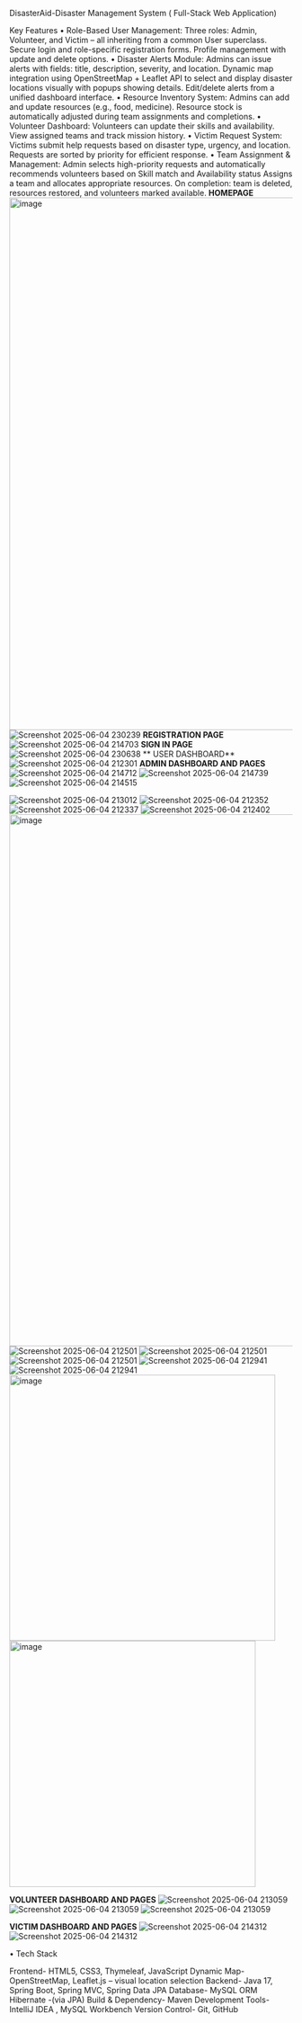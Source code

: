 DisasterAid-Disaster Management System ( Full-Stack Web Application)

Key Features
•	Role-Based User Management:
Three roles: Admin, Volunteer, and Victim – all inheriting from a common User superclass.
Secure login and role-specific registration forms.
Profile management with update and delete options.
•	 Disaster Alerts Module:
Admins can issue alerts with fields: title, description, severity, and location.
Dynamic map integration using OpenStreetMap + Leaflet API to select and display disaster locations visually with popups showing details.
Edit/delete alerts from a unified dashboard interface.
•	Resource Inventory System:
Admins can add and update resources (e.g., food, medicine).
Resource stock is automatically adjusted during team assignments and completions.
•	 Volunteer Dashboard:
Volunteers can update their skills and availability.
View assigned teams and track mission history.
•	Victim Request System:
Victims submit help requests based on disaster type, urgency, and location.
Requests are sorted by priority for efficient response.
•	 Team Assignment & Management:
Admin selects high-priority requests and automatically recommends volunteers based on Skill match	and Availability status
Assigns a team and allocates appropriate resources.
On completion: team is deleted, resources restored, and volunteers marked available.
**HOMEPAGE**
<img width="947" alt="image" src="https://github.com/user-attachments/assets/086872bc-6cbd-4259-8daf-b46a3bd96e60" />
![Screenshot 2025-06-04 230239](https://github.com/user-attachments/assets/b736bf73-26f5-4746-8fc8-bd6c4a163912)
**REGISTRATION PAGE**
![Screenshot 2025-06-04 214703](https://github.com/user-attachments/assets/0657e34f-e124-416f-ab65-3ec43bae5efc)
**SIGN IN PAGE**
![Screenshot 2025-06-04 230638](https://github.com/user-attachments/assets/f94481bd-8914-4f11-8eed-184596421530)
** USER DASHBOARD**
![Screenshot 2025-06-04 212301](https://github.com/user-attachments/assets/af87a9c0-3025-48bc-85cf-c27eba650584)
**ADMIN DASHBOARD AND PAGES**
![Screenshot 2025-06-04 214712](https://github.com/user-attachments/assets/d25c8b66-1e48-448f-823a-833f6717c279)
![Screenshot 2025-06-04 214739](https://github.com/user-attachments/assets/d10f350d-14f3-46ca-ad27-db3a38cb930c)
![Screenshot 2025-06-04 214515](https://github.com/user-attachments/assets/3762e1b5-089b-4f74-8cc9-355fd83af367)

![Screenshot 2025-06-04 213012](https://github.com/user-attachments/assets/c5f17414-6da6-4c3e-ae81-7d339c5f0fc9)
![Screenshot 2025-06-04 212352](https://github.com/user-attachments/assets/17677231-776f-4109-a11f-066e3210703b)
![Screenshot 2025-06-04 212337](https://github.com/user-attachments/assets/61ad040d-6a20-4e92-9e46-83009af50e1e)
![Screenshot 2025-06-04 212402](https://github.com/user-attachments/assets/95cd5dc9-38e9-4dea-99d5-41caa395e337)
<img width="946" alt="image" src="https://github.com/user-attachments/assets/5a067b23-ad07-4f0f-a195-4162c9ca4122" />
![Screenshot 2025-06-04 212501](https://github.com/user-attachments/assets/7b5b84ad-4426-4d27-8ff6-bab7a64c0aa5)
![Screenshot 2025-06-04 212501](https://github.com/user-attachments/assets/6c86fb7a-46a5-4c6c-98d5-443ae3163d1c)
![Screenshot 2025-06-04 212501](https://github.com/user-attachments/assets/b530f3e7-e58a-4f86-b88f-e6cd6060756b)
![Screenshot 2025-06-04 212941](https://github.com/user-attachments/assets/fba50f77-1fe0-4525-8a01-555a0e1bfa4e)
![Screenshot 2025-06-04 212941](https://github.com/user-attachments/assets/34210745-fcbb-413a-bf11-e83d0b465b74)
<img width="473" alt="image" src="https://github.com/user-attachments/assets/b6577984-6e96-40a0-9a8d-409c46d07550" />
<img width="438" alt="image" src="https://github.com/user-attachments/assets/1994b237-6b7e-4c71-85bc-cf7bc296473a" />

**VOLUNTEER DASHBOARD AND PAGES**
![Screenshot 2025-06-04 213059](https://github.com/user-attachments/assets/f43e99e5-5248-4a04-af89-d01c28df5eeb)
![Screenshot 2025-06-04 213059](https://github.com/user-attachments/assets/4536027e-773d-4818-a5bb-18a5cdb84b8a)
![Screenshot 2025-06-04 213059](https://github.com/user-attachments/assets/0187617d-f254-4881-94ec-821d43fa640c)

**VICTIM DASHBOARD AND PAGES**
![Screenshot 2025-06-04 214312](https://github.com/user-attachments/assets/121a1091-f9b8-4c6b-b805-9d08f97d37a2)
![Screenshot 2025-06-04 214312](https://github.com/user-attachments/assets/490026d4-0223-4f73-bbbb-6dcdb18d9819)

•	Tech Stack 

Frontend-	HTML5, CSS3, Thymeleaf, JavaScript
Dynamic Map-OpenStreetMap, Leaflet.js – visual location selection
Backend-	Java 17, Spring Boot, Spring MVC, Spring Data JPA
Database-	MySQL 
ORM	Hibernate -(via JPA)
Build & Dependency-	Maven
Development Tools-	IntelliJ IDEA , MySQL Workbench
Version Control-	Git, GitHub



